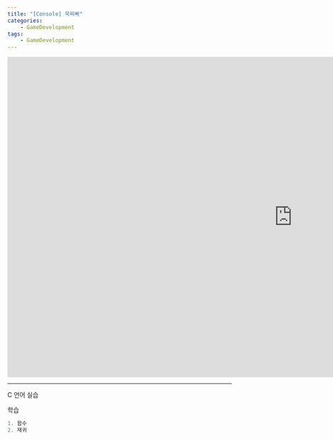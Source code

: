 ```yaml
---
title: "[Console] 묵찌빠"
categories:
    - GameDevelopment
tags:
    - GameDevelopment
---
```


<iframe width="1280" height="720" src="https://www.youtube.com/embed/NL741o0bms4" title="YouTube video player" frameborder="0" allow="accelerometer; autoplay; clipboard-write; encrypted-media; gyroscope; picture-in-picture" allowfullscreen></iframe>

---

C 언어 실습

학습

```cpp
1. 함수
2. 재귀
```